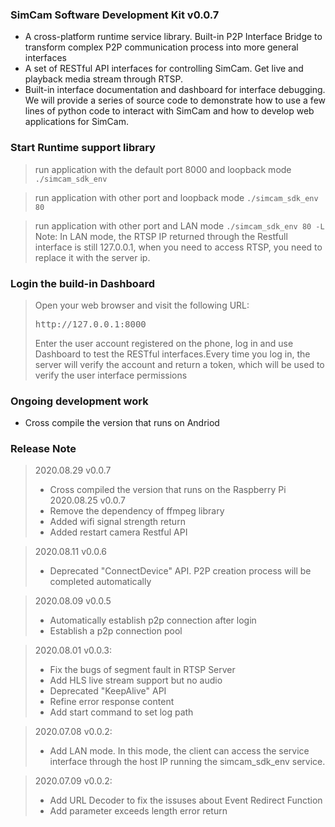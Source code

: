 ### SimCam Software Development Kit v0.0.7
- A cross-platform runtime service library. Built-in P2P Interface Bridge to transform complex P2P communication process into more general interfaces
- A set of RESTful API interfaces for controlling SimCam. Get live and playback media stream through RTSP.
- Built-in interface documentation and dashboard for interface debugging. We will provide a series of source code to demonstrate how to use a few lines of python code to interact with SimCam and how to develop web applications for SimCam.

### Start Runtime support library
> run application with the default port 8000 and loopback mode
> `./simcam_sdk_env`

> run application with other port and loopback mode
> `./simcam_sdk_env 80`

> run application with other port and LAN mode
> `./simcam_sdk_env 80 -L`
> Note: In LAN mode, the RTSP IP returned through the Restfull interface is still 127.0.0.1, when you need to access RTSP, you need to replace it with the server ip.


### Login the build-in Dashboard
> Open your web browser and visit the following URL:
> <pre>http://127.0.0.1:8000</pre>
> Enter the user account registered on the phone, log in and use Dashboard to test the RESTful interfaces.Every time you log in, the server will verify the account and return a token, which will be used to verify the user interface permissions


### Ongoing development work
- Cross compile the version that runs on Andriod

### Release Note
> 2020.08.29 v0.0.7
> - Cross compiled the version that runs on the Raspberry Pi
> 2020.08.25 v0.0.7
> - Remove the dependency of ffmpeg library 
> - Added wifi signal strength return
> - Added restart camera  Restful API

> 2020.08.11 v0.0.6
> - Deprecated "ConnectDevice" API. P2P creation process will be completed automatically 

> 2020.08.09 v0.0.5
> - Automatically establish p2p connection after login
> - Establish a p2p connection pool

> 2020.08.01 v0.0.3:
> - Fix the bugs of segment fault in RTSP Server
> - Add HLS live stream support but no audio
> - Deprecated "KeepAlive" API 
> - Refine error response content
> - Add start command to set log path

> 2020.07.08 v0.0.2:
> - Add LAN mode. In this mode, the client can access the service interface through the host IP running the simcam_sdk_env service.

> 2020.07.09 v0.0.2:
> - Add URL Decoder to fix the issuses about Event Redirect Function
> - Add parameter exceeds length error return
